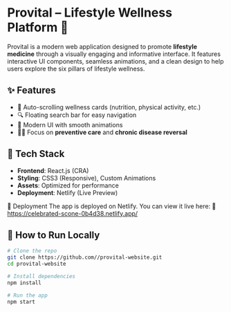 # Provital – Lifestyle Wellness Platform 🌿

Provital is a modern web application designed to promote **lifestyle medicine** through a visually engaging and informative interface. It features interactive UI components, seamless animations, and a clean design to help users explore the six pillars of lifestyle wellness.

## ✨ Features

- 🔄 Auto-scrolling wellness cards (nutrition, physical activity, etc.)
- 🔍 Floating search bar for easy navigation
- 🎨 Modern UI with smooth animations
- 🧘‍♀️ Focus on **preventive care** and **chronic disease reversal**

## 🧱 Tech Stack

- **Frontend**: React.js (CRA)
- **Styling**: CSS3 (Responsive), Custom Animations
- **Assets**: Optimized for performance
- **Deployment**: Netlify (Live Preview)

📌 Deployment
The app is deployed on Netlify. You can view it live here:
🔗 https://celebrated-scone-0b4d38.netlify.app/

## 🚀 How to Run Locally

```bash
# Clone the repo
git clone https://github.com//provital-website.git
cd provital-website

# Install dependencies
npm install

# Run the app
npm start
